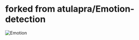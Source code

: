 # forked from atulapra/Emotion-detection

![Emotion](https://im2.ezgif.com/tmp/ezgif-2-64a4ce986fc6.gif)
